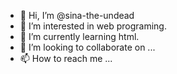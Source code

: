 - 👋 Hi, I’m @sina-the-undead
- 👀 I’m interested in web programing.
- 🌱 I’m currently learning html.
- 💞️ I’m looking to collaborate on ...
- 📫 How to reach me ...

<!---
sina-the-undead/sina-the-undead is a ✨ special ✨ repository because its `README.md` (this file) appears on your GitHub profile.
You can click the Preview link to take a look at your changes.
--->
